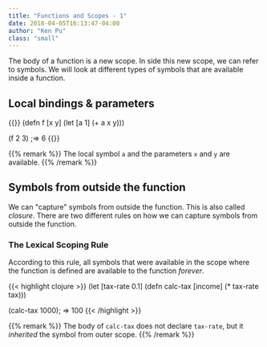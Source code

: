 ```yaml
---
title: "Functions and Scopes - 1"
date: 2018-04-05T16:13:47-04:00
author: "Ken Pu"
class: "small"
---
```


The body of a function is a new scope.  In side this new
scope, we can refer to symbols.  We will look at different
types of symbols that are available inside a function. 

<!--more-->

## Local bindings & parameters

{{<highlight clojure>}}
(defn f [x y]
  (let [a 1]
    (+ a x y)))

(f 2 3) ;=> 6
{{</highlight >}}

{{% remark %}}
The local symbol `a` and the parameters `x` and `y`
are available.
{{% /remark %}}

## Symbols from outside the function

We can "capture" symbols from outside the function.
This is also called _closure_. There are two different
rules on how we can capture symbols from outside the
function.

### The Lexical Scoping Rule

According to this rule, all symbols that were available
in the scope where the function is defined are available
to the function _forever_.

{{< highlight clojure >}}
(let [tax-rate 0.1]
  (defn calc-tax [income]
    (* tax-rate tax)))

(calc-tax 1000); => 100
{{< /highlight >}}

{{% remark %}}
The body of `calc-tax` does not declare `tax-rate`, but
it _inherited_ the symbol from outer scope.
{{% /remark %}} 
